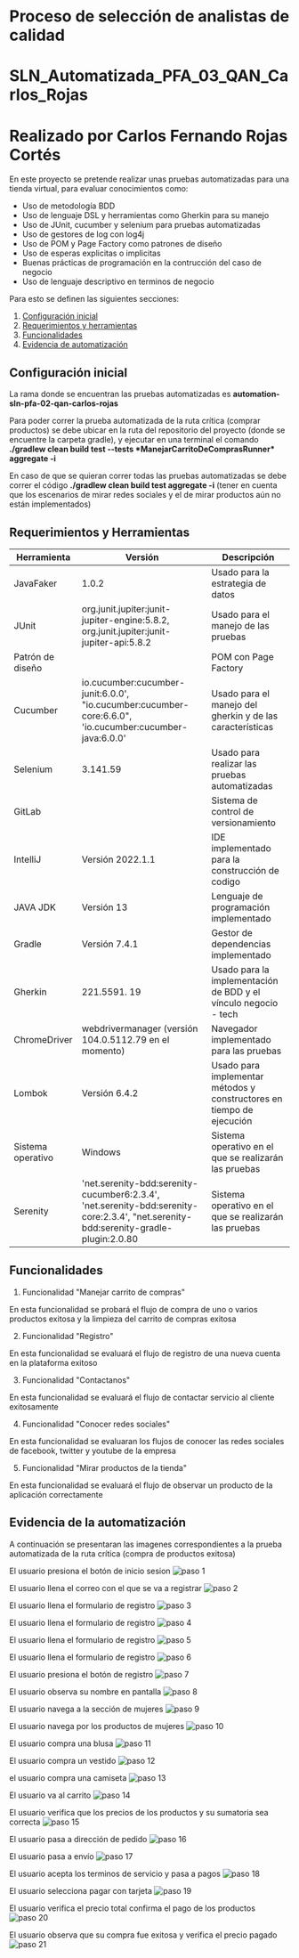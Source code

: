 # Proceso de selección de analistas de calidad
# SLN_Automatizada_PFA_03_QAN_Carlos_Rojas
# Realizado por Carlos Fernando Rojas Cortés

En este proyecto se pretende realizar unas pruebas automatizadas para una tienda virtual, para evaluar conocimientos como:

* Uso de metodología BDD
* Uso de lenguaje DSL y herramientas como Gherkin para su manejo
* Uso de JUnit, cucumber y selenium para pruebas automatizadas
* Uso de gestores de log con log4j
* Uso de POM y Page Factory como patrones de diseño
* Uso de esperas explicitas o implicitas
* Buenas prácticas de programación en la contrucción del caso de negocio
* Uso de lenguaje descriptivo en terminos de negocio

Para esto se definen las siguientes secciones:
  1. [Configuración inicial](#configuración-inicial)
  2. [Requerimientos y herramientas](#requerimientos-y-herramientas)
  3. [Funcionalidades](#funcionalidades)
  4. [Evidencia de automatización](#evidencia-de-automatizacion)


## Configuración inicial

La rama donde se encuentran las pruebas automatizadas es **automation-sln-pfa-02-qan-carlos-rojas**

Para poder correr la prueba automatizada de la ruta crítica (comprar productos) se debe ubicar en la ruta del repositorio del proyecto (donde se encuentre la carpeta gradle), y ejecutar en una terminal el comando **./gradlew clean build test --tests \*ManejarCarritoDeComprasRunner\* aggregate -i**

En caso de que se quieran correr todas las pruebas automatizadas se debe correr el código **./gradlew clean build test aggregate -i**  (tener en cuenta que los escenarios de mirar redes sociales y el de mirar productos aún no están implementados)


## Requerimientos y Herramientas

| Herramienta	        | Versión														                                                                              | Descripción										                                                  |
|---------------------|----------------------------------------------------------------------------------------------------|------------------------------------------------------------------------|
| JavaFaker		         | 1.0.2														                                                                                | Usado para la estrategia de datos							                               |	
| JUnit		             | org.junit.jupiter:junit-jupiter-engine:5.8.2, org.junit.jupiter:junit-jupiter-api:5.8.2	           | Usado para el manejo de las pruebas						                              |			
| Patrón de  diseño   | 															                                                                                    | POM con Page Factory									                                          |
| Cucumber		          | io.cucumber:cucumber-junit:6.0.0', "io.cucumber:cucumber-core:6.6.0", 'io.cucumber:cucumber-java:6.0.0'								                             | Usado para el manejo del gherkin y de las características			           |			
| Selenium		          | 3.141.59														                                                                             | Usado para realizar las pruebas automatizadas					                     |		
| GitLab		            | 															                                                                                    | Sistema de control de versionamiento						                             |	
| IntelliJ		          | Versión 2022.1.1													                                                                      | IDE implementado para la construcción de codigo				                    |		
| JAVA JDK		          | Versión 13														                                                                           | Lenguaje de programación implementado						                            |
| Gradle		            | Versión 7.4.1													                                                                         | Gestor de dependencias implementado						                              |	
| Gherkin		           | 221.5591. 19													                                                                          | Usado para la implementación de BDD y el vínculo negocio - tech		      |		
| ChromeDriver	       | webdrivermanager (versión 104.0.5112.79 en el momento)						                                       | Navegador implementado para las pruebas						                          |
| Lombok		            | Versión 6.4.2													                                                                         | Usado para implementar métodos y constructores en tiempo de ejecución	 |
| Sistema operativo		 | Windows												                                                                                | Sistema operativo en el que se realizarán las pruebas	                 |
| Serenity		          | 'net.serenity-bdd:serenity-cucumber6:2.3.4', 'net.serenity-bdd:serenity-core:2.3.4', "net.serenity-bdd:serenity-gradle-plugin:2.0.80												 | Sistema operativo en el que se realizarán las pruebas	                 |


## Funcionalidades


1. Funcionalidad "Manejar carrito de compras"

En esta funcionalidad se probará el flujo de compra de uno o varios productos exitosa y la limpieza del carrito de compras exitosa

2. Funcionalidad "Registro"

En esta funcionalidad se evaluará el flujo de registro de una nueva cuenta en la plataforma exitoso

3. Funcionalidad "Contactanos"

En esta funcionalidad se evaluará el flujo de contactar servicio al cliente exitosamente

4. Funcionalidad "Conocer redes sociales"

En esta funcionalidad se evaluaran los flujos de conocer las redes sociales de facebook, twitter y youtube de la empresa

5. Funcionalidad "Mirar productos de la tienda"

En esta funcionalidad se evaluará el flujo de observar un producto de la aplicación correctamente


## Evidencia de la automatización


A continuación se presentaran las imagenes correspondientes a la prueba automatizada de la ruta crítica (compra de productos exitosa)

El usuario presiona el botón de inicio sesion
![paso 1](img/Screenshot_1.png)

El usuario llena el correo con el que se va a registrar
![paso 2](img/Screenshot_2.png)

El usuario llena el formulario de registro
![paso 3](img/Screenshot_3.png)

El usuario llena el formulario de registro
![paso 4](img/Screenshot_4.png)

El usuario llena el formulario de registro
![paso 5](img/Screenshot_5.png)

El usuario llena el formulario de registro
![paso 6](img/Screenshot_6.png)

El usuario presiona el botón de registro
![paso 7](img/Screenshot_7.png)

El usuario observa su nombre en pantalla
![paso 8](img/Screenshot_8.png)

El usuario navega a la sección de mujeres
![paso 9](img/Screenshot_9.png)

El usuario navega por los productos de mujeres
![paso 10](img/Screenshot_10.png)

El usuario compra una blusa
![paso 11](img/Screenshot_11.png)

El usuario compra un vestido
![paso 12](img/Screenshot_12.png)

el usuario compra una camiseta
![paso 13](img/Screenshot_13.png)

El usuario va al carrito
![paso 14](img/Screenshot_14.png)

El usuario verifica que los precios de los productos y su sumatoria sea correcta
![paso 15](img/Screenshot_15.png)

El usuario pasa a dirección de pedido
![paso 16](img/Screenshot_16.png)

El usuario pasa a envío
![paso 17](img/Screenshot_17.png)

El usuario acepta los terminos de servicio y pasa a pagos
![paso 18](img/Screenshot_18.png)

El usuario selecciona pagar con tarjeta
![paso 19](img/Screenshot_19.png)

El usuario verifica el precio total confirma el pago de los productos
![paso 20](img/Screenshot_20.png)

El usuario observa que su compra fue exitosa y verifica el precio pagado
![paso 21](img/Screenshot_21.png)


